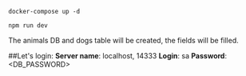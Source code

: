 ```
docker-compose up -d
```
```
npm run dev
```
The animals DB and dogs table will be created, the fields will be filled.

##Let's login:
__Server name__: localhost, 14333
__Login__: sa
__Password__: <DB_PASSWORD>
